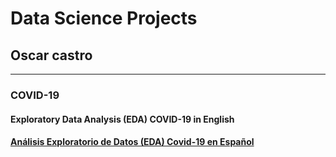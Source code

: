 # Data Science Projects 

## **Oscar castro**

***

### COVID-19

#### Exploratory Data Analysis (EDA) COVID-19 in English

#### [Análisis Exploratorio de Datos (EDA) Covid-19 en Español](EDA_covid19_ESP/)